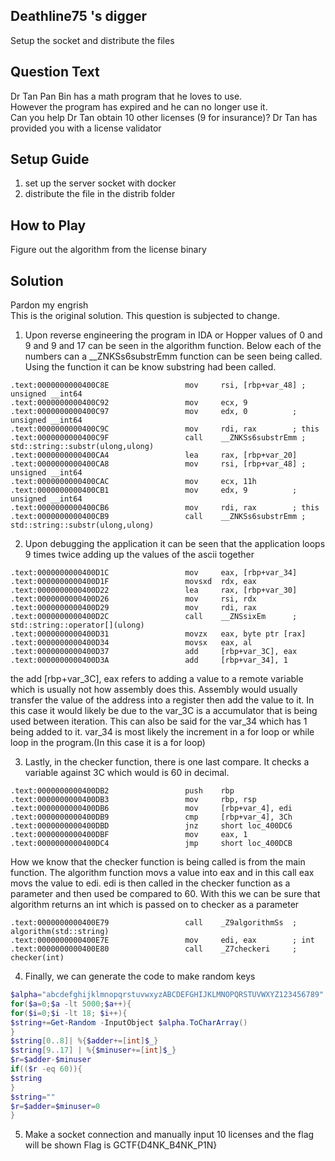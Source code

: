 ## Deathline75 's digger

Setup the socket and distribute the files

## Question Text
Dr Tan Pan Bin has a math program that he loves to use.  
However the program has expired and he can no longer use it.  
Can you help Dr Tan obtain 10 other licenses (9 for insurance)?
Dr Tan has provided you with a license validator

## Setup Guide
1. set up the server socket with docker
2. distribute the file in the distrib folder

## How to Play

Figure out the algorithm from the license binary

## Solution
Pardon my engrish  
This is the original solution. This question is subjected to change.
1. Upon reverse engineering the program in IDA or Hopper values of 0 and 9 and 9 and 17 can be seen in the algorithm function. Below each of the numbers can a __ZNKSs6substrEmm function can be seen being called. Using the function it can be know substring had been called.
```
.text:0000000000400C8E                 mov     rsi, [rbp+var_48] ; unsigned __int64
.text:0000000000400C92                 mov     ecx, 9
.text:0000000000400C97                 mov     edx, 0          ; unsigned __int64
.text:0000000000400C9C                 mov     rdi, rax        ; this
.text:0000000000400C9F                 call    __ZNKSs6substrEmm ; std::string::substr(ulong,ulong)
.text:0000000000400CA4                 lea     rax, [rbp+var_20]
.text:0000000000400CA8                 mov     rsi, [rbp+var_48] ; unsigned __int64
.text:0000000000400CAC                 mov     ecx, 11h
.text:0000000000400CB1                 mov     edx, 9          ; unsigned __int64
.text:0000000000400CB6                 mov     rdi, rax        ; this
.text:0000000000400CB9                 call    __ZNKSs6substrEmm ; std::string::substr(ulong,ulong)
```
2. Upon debugging the application it can be seen that the application loops 9 times twice adding up the values of the ascii together  
```
.text:0000000000400D1C                 mov     eax, [rbp+var_34]
.text:0000000000400D1F                 movsxd  rdx, eax
.text:0000000000400D22                 lea     rax, [rbp+var_30]
.text:0000000000400D26                 mov     rsi, rdx
.text:0000000000400D29                 mov     rdi, rax
.text:0000000000400D2C                 call    __ZNSsixEm      ; std::string::operator[](ulong)
.text:0000000000400D31                 movzx   eax, byte ptr [rax]
.text:0000000000400D34                 movsx   eax, al
.text:0000000000400D37                 add     [rbp+var_3C], eax
.text:0000000000400D3A                 add     [rbp+var_34], 1
```
the  add     [rbp+var_3C], eax refers to adding a value to a remote variable which is usually not how assembly does this. Assembly would usually transfer the value of the address into a register then add the value to it. In this case it would likely be due to the var_3C is a accumulator that is being used between iteration. This can also be said for the var_34 which has 1 being added to it. var_34 is most likely the increment in a for loop or while loop in the program.(In this case it is a for loop)

3.  Lastly, in the checker function, there is one last compare. It checks a variable against 3C which would is 60 in decimal.
```
.text:0000000000400DB2                 push    rbp
.text:0000000000400DB3                 mov     rbp, rsp
.text:0000000000400DB6                 mov     [rbp+var_4], edi
.text:0000000000400DB9                 cmp     [rbp+var_4], 3Ch
.text:0000000000400DBD                 jnz     short loc_400DC6
.text:0000000000400DBF                 mov     eax, 1
.text:0000000000400DC4                 jmp     short loc_400DCB
```
How  we know that the checker function is being called is from the main function. The algorithm function movs a value into eax and in this call eax movs the value to edi. edi is then called in the checker function as a parameter and then used be compared to 60. With this we can be sure that algorithm returns an int which is passed on to checker as a parameter
```
.text:0000000000400E79                 call    _Z9algorithmSs  ; algorithm(std::string)
.text:0000000000400E7E                 mov     edi, eax        ; int
.text:0000000000400E80                 call    _Z7checkeri     ; checker(int)
```

4. Finally, we can generate the code to make random keys  
```powershell  
$alpha="abcdefghijklmnopqrstuvwxyzABCDEFGHIJKLMNOPQRSTUVWXYZ123456789"
for($a=0;$a -lt 5000;$a++){
for($i=0;$i -lt 18; $i++){
$string+=Get-Random -InputObject $alpha.ToCharArray()
}
$string[0..8]| %{$adder+=[int]$_}
$string[9..17] | %{$minuser+=[int]$_}
$r=$adder-$minuser
if(($r -eq 60)){
$string
}
$string=""
$r=$adder=$minuser=0
}
```
5. Make a socket connection and manually input 10 licenses and the flag will be shown
Flag is GCTF{D4NK_B4NK_P1N}
